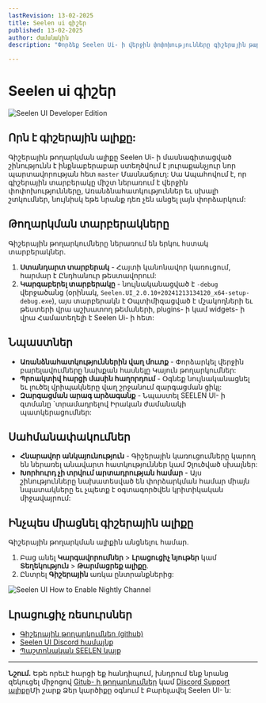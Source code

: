 ```yaml
---
lastRevision: 13-02-2025
title: Seelen ui գիշեր
published: 13-02-2025
author: ժամանակին
description: "Փորձեք Seelen Ui- ի վերջին փոփոխությունները գիշերային թարմացման ալիքով:"

---
```


# Seelen ui գիշեր

![Seelen UI Developer Edition](https://github.com/user-attachments/assets/76634b49-7b09-4ef2-9643-e93542309f5d)

## Որն է գիշերային ալիքը:

Գիշերային թողարկման ալիքը Seelen Ui- ի մասնագիտացված շինությունն է
 ինքնաբերաբար ստեղծվում է յուրաքանչյուր նոր պարտավորության հետ `master` Մասնաճյուղ: Սա
 Ապահովում է, որ գիշերային տարբերակը միշտ ներառում է վերջին փոփոխությունները,
 Առանձնահատկություններ եւ սխալի շտկումներ, նույնիսկ եթե նրանք դեռ չեն անցել լայն փորձարկում:

## Թողարկման տարբերակները

Գիշերային թողարկումները ներառում են երկու հստակ տարբերակներ.

1. **Ստանդարտ տարբերակ** - Հայտի կանոնավոր կառուցում, հարմար է
    Ընդհանուր թեստավորում:
2. **Կարգաբերել տարբերակը** - նույնականացված է `-debug` վերջածանց (օրինակ,
   `Seelen.UI_2.0.10+20241213134120_x64-setup-debug.exe`), այս տարբերակն է
    Օպտիմիզացված է մշակողների եւ թեստերի վրա աշխատող թեմաների, plugins- ի կամ widgets- ի վրա
    Համատեղելի է Seelen Ui- ի հետ:

## Նպաստներ

* **Առանձնահատկություններին վաղ մուտք** - Փորձարկել վերջին բարելավումները նախքան հասնելը
   Կայուն թողարկումներ:
* **Պրոակտիվ հարցի մասին հաղորդում** - Օգնեք նույնականացնել եւ լուծել վրիպակները վաղ շրջանում
   զարգացման ցիկլ:
* **Զարգացման արագ արձագանք** - Նպաստել SEELEN UI- ի զտմանը \`տրամադրելով
   Իրական ժամանակի պատկերացումներ:

## Սահմանափակումներ

* **Հնարավոր անկայունություն** - Գիշերային կառուցումները կարող են ներառել անավարտ հատկություններ կամ
   Չլուծված սխալներ:
* **Խորհուրդ չի տրվում արտադրության համար** - Այս շինությունները նախատեսված են փորձարկման համար
   միայն նպատակները եւ չպետք է օգտագործվեն կրիտիկական միջավայրում:

## Ինչպես միացնել գիշերային ալիքը

Գիշերային թողարկման ալիքին անցնելու համար.

1. Բաց անել **Կարգավորումներ** > **Լրացուցիչ նյութեր** կամ **Տեղեկություն** > **Թարմացրեք ալիքը**.
2. Ընտրել **Գիշերային** առկա ընտրանքներից:

![Seelen UI How to Enable Nightly Channel](https://github.com/user-attachments/assets/ae88aeac-98cc-4424-a9e7-fb59740b694e)

## Լրացուցիչ ռեսուրսներ

* [Գիշերային թողարկումներ (github)](https://github.com/eythaann/Seelen-UI/releases/tag/nightly)
* [Seelen UI Discord համայնք](https://discord.gg/ABfASx5ZAJ)
* [Պաշտոնական SEELEN կայք](https://seelen.io)

***

**Նշում.** Եթե ​​որեւէ հարցի եք հանդիպում, խնդրում ենք նրանց զեկուցել միջոցով
[Gitub- ի թողարկումներ](https://github.com/eythaann/Seelen-UI/issues) կամ
[Discord Support ալիքը](https://discord.gg/ABfASx5ZAJ)Մի շարք Ձեր կարծիքը օգնում է
 Բարելավել Seelen UI- ն:

